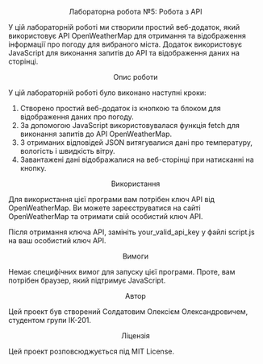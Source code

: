 <p align="center">Лабораторна робота №5: Робота з API</p>

У цій лабораторній роботі ми створили простий веб-додаток, який використовує API OpenWeatherMap для отримання та відображення інформації про погоду для вибраного міста. Додаток використовує JavaScript для виконання запитів до API та відображення даних на сторінці.
<p align="center">Опис роботи</p>

У цій лабораторній роботі було виконано наступні кроки:

1. Створено простий веб-додаток із кнопкою та блоком для відображення даних про погоду.
2. За допомогою JavaScript використовувалася функція fetch для виконання запитів до API OpenWeatherMap.
3. З отриманих відповідей JSON витягувалися дані про температуру, вологість і швидкість вітру.
4. Завантажені дані відображалися на веб-сторінці при натисканні на кнопку.

<p align="center">Використання</p>

Для використання цієї програми вам потрібен ключ API від OpenWeatherMap. Ви можете зареєструватися на сайті OpenWeatherMap та отримати свій особистий ключ API.

Після отримання ключа API, замініть your_valid_api_key у файлі script.js на ваш особистий ключ API.
<p align="center">Вимоги</p>

Немає специфічних вимог для запуску цієї програми. Проте, вам потрібен браузер, який підтримує JavaScript.
<p align="center">Автор</p>

Цей проект був створений Солдатовим Олексієм Олександровичем, студентом групи ІК-201.
<p align="center">Ліцензія</p>

Цей проект розповсюджується під MIT License.
